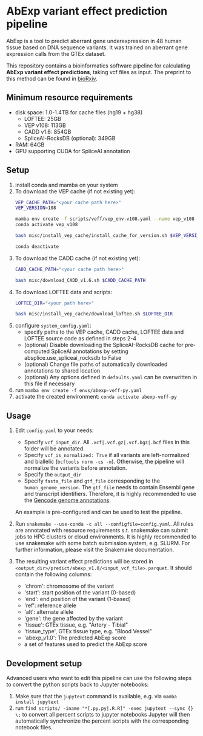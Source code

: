 # AbExp variant effect prediction pipeline

AbExp is a tool to predict aberrant gene underexpression in 48 human tissue based on DNA sequence variants.
It was trained on aberrant gene expression calls from the GTEx dataset.

This repository contains a bioinformatics software pipeline for calculating **AbExp variant effect predictions**, taking vcf files as input.
The preprint to this method can be found in [bioRxiv](https://doi.org/10.1101/2023.12.04.569414).

## Minimum resource requirements

- disk space: 1.0-1.4TB for cache files (hg19 + hg38)
  - LOFTEE: 25GB
  - VEP v108: 113GB
  - CADD v1.6: 854GB
  - SpliceAI-RocksDB (optional): 349GB
- RAM: 64GB
- GPU supporting CUDA for SpliceAI annotation

## Setup

1) install conda and mamba on your system
2) To download the VEP cache (if not existing yet):
   ```bash
   VEP_CACHE_PATH="<your cache path here>"
   VEP_VERSION=108

   mamba env create -f scripts/veff/vep_env.v108.yaml --name vep_v108
   conda activate vep_v108
   
   bash misc/install_vep_cache/install_cache_for_version.sh $VEP_VERSION $VEP_CACHE_PATH
   
   conda deactivate
   ```
3) To download the CADD cache (if not existing yet):
   ```bash
   CADD_CACHE_PATH="<your cache path here>"

   bash misc/download_CADD_v1.6.sh $CADD_CACHE_PATH
   ```
4) To download LOFTEE data and scripts:
   ```bash
   LOFTEE_DIR="<your path here>"

   bash misc/install_vep_cache/download_loftee.sh $LOFTEE_DIR
   ```
4) configure `system_config.yaml`:
   - specify paths to the VEP cache, CADD cache, LOFTEE data and LOFTEE source code as defined in steps 2-4
   - (optional) Disable downloading the SpliceAI-RocksDB cache for pre-computed SpliceAI annotations by setting absplice.use\_spliceai\_rocksdb to False
   - (optional) Change file paths of automatically downloaded annotations to shared location
   - (optional) Any options defined in `defaults.yaml` can be overwritten in this file if necessary
2) run `mamba env create -f envs/abexp-veff-py.yaml`
3) activate the created environment: `conda activate abexp-veff-py`

## Usage

1) Edit `config.yaml` to your needs:
   - Specify `vcf_input_dir`. All `.vcf|.vcf.gz|.vcf.bgz|.bcf` files in this folder will be annotated.
   - Specify `vcf_is_normalized: True` if all variants are left-normalized and biallelic (`bcftools norm -cs -m`).
     Otherwise, the pipeline will normalize the variants before annotation.
   - Specify the `output_dir`
   - Specify `fasta_file` and `gtf_file` corresponding to the `human_genome_version`.
     The `gtf_file` needs to contain Ensembl gene and transcript identifiers.
     Therefore, it is highly recommended to use the [Gencode genome annotations](https://ftp.ebi.ac.uk/pub/databases/gencode/Gencode_human/).
   
   An example is pre-configured and can be used to test the pipeline.

2) Run `snakemake --use-conda -c all --configfile=config.yaml`.
   All rules are annotated with resource requirements s.t. snakemake can submit jobs to HPC clusters or cloud environments.
   It is highly recommended to use snakemake with some batch submission system, e.g. SLURM.
   For further information, please visit the Snakemake documentation.
3) The resulting variant effect predictions will be stored in `<output_dir>/predict/abexp_v1.0/<input_vcf_file>.parquet`. It should contain the following columns:
   - 'chrom': chromosome of the variant
   - 'start': start position of the variant (0-based)
   - 'end': end position of the variant (1-based)
   - 'ref': reference allele
   - 'alt': alternate allele
   - 'gene': the gene affected by the variant
   - 'tissue': GTEx tissue, e.g. "Artery - Tibial"
   - 'tissue_type', GTEx tissue type, e.g. "Blood Vessel"
   - 'abexp_v1.0': The predicted AbExp score
   - a set of features used to predict the AbExp score

## Development setup
Advanced users who want to edit this pipeline can use the following steps to convert the python scripts back to Jupyter notebooks:
1) Make sure that the `jupytext` command is available, e.g. via `mamba install jupytext`
2) run `find scripts/ -iname "*[.py.py|.R.R]" -exec jupytext --sync {} \;` to convert all percent scripts to jupyter notebooks
Jupyter will then automatically synchronize the percent scripts with the corresponding notebook files.

